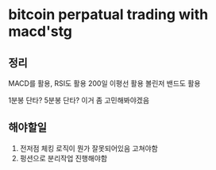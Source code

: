 # bitcoin perpatual trading with macd'stg


## 정리

MACD를 활용, RSI도 활용
200일 이평선 활용
볼린저 밴드도 활용

1분봉 단타? 5분봉 단타? 이거 좀 고민해봐야겠음


## 해야할일
1. 전저점 체킹 로직이 뭔가 잘못되어있음 고쳐야함
2. 펑션으로 분리작업 진행해야함


